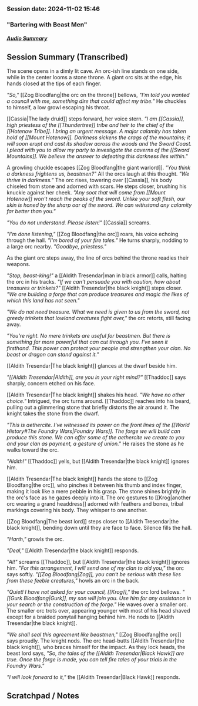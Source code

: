 
### Session date: 2024-11-02 15:46 
### "Bartering with Beast Men"
##### [Audio Summary](https://www.dropbox.com/scl/fo/lqiia8ky3y57lpmpchwis/ALKEXb6Zkp1R1a6j1cpnBjA?e=1&preview=Phalandan+Pack+Chapter+3+Bartering+with+Beastmen.mp4&rlkey=b50tqk3d9bm35izfufqcpmind&st=kr7qj5n0&dl=0)

## Session Summary (Transcribed)

The scene opens in a dimly lit cave. An orc-ish line stands on one side, while in the center looms a stone throne. A giant orc sits at the edge, his hands closed at the tips of each finger.

_"So,"_ [[Zog Bloodfang|the orc on the throne]] bellows, _"I'm told you wanted a council with me, something dire that could affect my tribe."_ He chuckles to himself, a low growl escaping his throat.

[[Cassia|The lady druid]] steps forward, her voice stern. _"I am [[Cassia]], high priestess of the [[Thundertree]] tribe and heir to the chief of the [[Hotenow Tribe]]. I bring an urgent message. A major calamity has taken hold of [[Mount Hotenow]]. Darkness sickens the crags of the mountains; it will soon erupt and cast its shadow across the woods and the Sword Coast. I plead with you to allow my party to investigate the caverns of the [[Sword Mountains]]. We believe the answer to defeating this darkness lies within."_

A growling chuckle escapes [[Zog Bloodfang|the giant warlord]]. _"You think a darkness frightens us, beastmen?"_ All the orcs laugh at this thought. _"We thrive in darkness."_ The orc rises, towering over [[Cassia]], his body chiseled from stone and adorned with scars. He steps closer, brushing his knuckle against her cheek. _"Any soot that will come from [[Mount Hotenow]] won't reach the peaks of the sword. Unlike your soft flesh, our skin is honed by the sharp oar of the sword. We can withstand any calamity far better than you."_

_"You do not understand. Please listen!"_ [[Cassia]] screams.

_"I'm done listening,"_ [[Zog Bloodfang|the orc]] roars, his voice echoing through the hall. _"I'm bored of your fire tales."_ He turns sharply, nodding to a large orc nearby. _"Goodbye, priestess."_

As the giant orc steps away, the line of orcs behind the throne readies their weapons.

_"Stop, beast-king!"_ a [[Aldith Tresendar|man in black armor]] calls, halting the orc in his tracks. _"If we can't persuade you with caution, how about treasures or trinkets?"_ [[Aldith Tresendar|the black knight]] steps closer. _"We are building a forge that can produce treasures and magic the likes of which this land has not seen."_

_"We do not need treasure. What we need is given to us from the sword, not greedy trinkets that lowland creatures fight over,"_ the orc retorts, still facing away.

_"You're right. No mere trinkets are useful for beastmen. But there is something far more powerful that can cut through you. I've seen it firsthand. This power can protect your people and strengthen your clan. No beast or dragon can stand against it."_

[[Aldith Tresendar|The black knight]] glances at the dwarf beside him.

_"[[Aldith Tresendar|Aldith]], are you in your right mind?"_ [[Thaddoc]] says sharply, concern etched on his face.

[[Aldith Tresendar|The black knight]] shakes his head. _"We have no other choice."_ Intrigued, the orc turns around. [[Thaddoc]] reaches into his beard, pulling out a glimmering stone that briefly distorts the air around it. The knight takes the stone from the dwarf.

_"This is aethercite. I've witnessed its power on the front lines of the [[World History#The Foundry Wars|Foundry Wars]]. The forge we will build can produce this stone. We can offer some of the aethercite we create to you and your clan as payment, a gesture of union."_ He raises the stone as he walks toward the orc.

_"Aldith!"_ [[Thaddoc]] yells, but [[Aldith Tresendar|the black knight]] ignores him.

[[Aldith Tresendar|The black knight]] hands the stone to [[Zog Bloodfang|the orc]], who pinches it between his thumb and index finger, making it look like a mere pebble in his grasp. The stone shines brightly in the orc's face as he gazes deeply into it. The orc gestures to [[Krog|another orc wearing a grand headdress]] adorned with feathers and bones, tribal markings covering his body. They whisper to one another.

[[Zog Bloodfang|The beast lord]] steps closer to [[Aldith Tresendar|the black knight]], bending down until they are face to face. Silence fills the hall.

_"Harth,"_ growls the orc.

_"Deal,"_ [[Aldith Tresendar|the black knight]] responds.

_"Al!"_ screams [[Thaddoc]], but [[Aldith Tresendar|the black knight]] ignores him. _"For this arrangement, I will send one of my clan to aid you,"_ the orc says softly. _"[[Zog Bloodfang|Zog]], you can't be serious with these lies from these feeble creatures,"_ howls an orc in the back.

_"Quiet! I have not asked for your council, [[Krog]],"_ the orc lord bellows. _"[[Gurk Bloodfang|Gurk]], my son will join you. Use him for any assistance in your search or the construction of the forge."_ He waves over a smaller orc. The smaller orc trots over, appearing younger with most of his head shaved except for a braided ponytail hanging behind him. He nods to [[Aldith Tresendar|the black knight]].

_"We shall seal this agreement like beastmen,"_ [[Zog Bloodfang|the orc]] says proudly. The knight nods. The orc head-butts [[Aldith Tresendar|the black knight]], who braces himself for the impact. As they lock heads, the beast lord says, _"So, the tales of the [[Aldith Tresendar|Black Hawk]] are true. Once the forge is made, you can tell fire tales of your trials in the Foundry Wars."_

_"I will look forward to it,"_ the [[Aldith Tresendar|Black Hawk]] responds.

## Scratchpad / Notes

